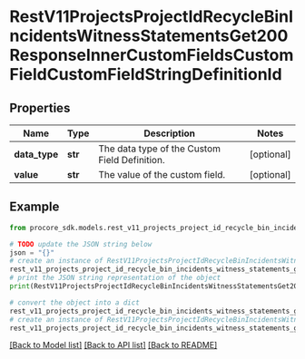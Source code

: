 # RestV11ProjectsProjectIdRecycleBinIncidentsWitnessStatementsGet200ResponseInnerCustomFieldsCustomFieldCustomFieldStringDefinitionId


## Properties

Name | Type | Description | Notes
------------ | ------------- | ------------- | -------------
**data_type** | **str** | The data type of the Custom Field Definition. | [optional] 
**value** | **str** | The value of the custom field. | [optional] 

## Example

```python
from procore_sdk.models.rest_v11_projects_project_id_recycle_bin_incidents_witness_statements_get200_response_inner_custom_fields_custom_field_custom_field_string_definition_id import RestV11ProjectsProjectIdRecycleBinIncidentsWitnessStatementsGet200ResponseInnerCustomFieldsCustomFieldCustomFieldStringDefinitionId

# TODO update the JSON string below
json = "{}"
# create an instance of RestV11ProjectsProjectIdRecycleBinIncidentsWitnessStatementsGet200ResponseInnerCustomFieldsCustomFieldCustomFieldStringDefinitionId from a JSON string
rest_v11_projects_project_id_recycle_bin_incidents_witness_statements_get200_response_inner_custom_fields_custom_field_custom_field_string_definition_id_instance = RestV11ProjectsProjectIdRecycleBinIncidentsWitnessStatementsGet200ResponseInnerCustomFieldsCustomFieldCustomFieldStringDefinitionId.from_json(json)
# print the JSON string representation of the object
print(RestV11ProjectsProjectIdRecycleBinIncidentsWitnessStatementsGet200ResponseInnerCustomFieldsCustomFieldCustomFieldStringDefinitionId.to_json())

# convert the object into a dict
rest_v11_projects_project_id_recycle_bin_incidents_witness_statements_get200_response_inner_custom_fields_custom_field_custom_field_string_definition_id_dict = rest_v11_projects_project_id_recycle_bin_incidents_witness_statements_get200_response_inner_custom_fields_custom_field_custom_field_string_definition_id_instance.to_dict()
# create an instance of RestV11ProjectsProjectIdRecycleBinIncidentsWitnessStatementsGet200ResponseInnerCustomFieldsCustomFieldCustomFieldStringDefinitionId from a dict
rest_v11_projects_project_id_recycle_bin_incidents_witness_statements_get200_response_inner_custom_fields_custom_field_custom_field_string_definition_id_from_dict = RestV11ProjectsProjectIdRecycleBinIncidentsWitnessStatementsGet200ResponseInnerCustomFieldsCustomFieldCustomFieldStringDefinitionId.from_dict(rest_v11_projects_project_id_recycle_bin_incidents_witness_statements_get200_response_inner_custom_fields_custom_field_custom_field_string_definition_id_dict)
```
[[Back to Model list]](../README.md#documentation-for-models) [[Back to API list]](../README.md#documentation-for-api-endpoints) [[Back to README]](../README.md)


